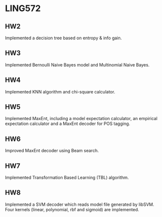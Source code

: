 # LING572

## HW2

Implemented a decision tree based on entropy & info gain. 

## HW3

Implemented Bernoulli Naive Bayes model and Multinomial Naive Bayes. 

## HW4

Implemented KNN algorithm and chi-square calculator. 

## HW5

Implemented MaxEnt, including a model expectation calculator, an empirical  expectation calculator and a MaxEnt decoder for POS tagging.

## HW6

Improved MaxEnt decoder using Beam search.  

## HW7

Implemented Transformation Based Learning (TBL) algorithm.

## HW8

Implemented a SVM decoder which reads model file generated by libSVM.  Four kernels (linear, polynomial, rbf and sigmoid) are implemented. 




